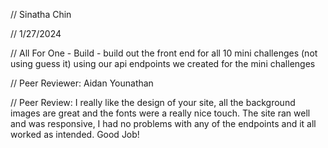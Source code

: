 // Sinatha Chin

// 1/27/2024

// All For One - Build
    - build out the front end for all 10 mini challenges (not using guess it) using our api endpoints we created for the mini challenges

// Peer Reviewer: Aidan Younathan

// Peer Review: I really like the design of your site, all the background images are great and the fonts were a really nice touch. The site ran well and was responsive, I had no problems with any of the endpoints and it all worked as intended. Good Job!